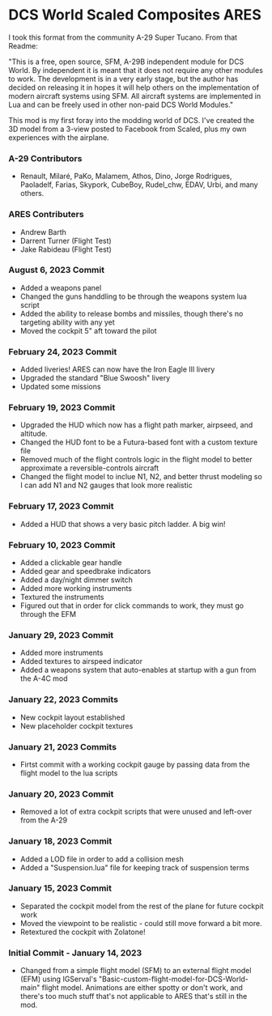 # DCS World Scaled Composites ARES

I took this format from the community A-29 Super Tucano. From that Readme:

"This is a free, open source, SFM, A-29B independent module for DCS World. By independent it is meant that it does not require any other modules to work.
The development is in a very early stage, but the author has decided on releasing it in hopes it will help others on the implementation of modern aircraft systems using SFM.
All aircraft systems are implemented in Lua and can be freely used in other non-paid DCS World Modules."

This mod is my first foray into the modding world of DCS. I've created the 3D model from a 3-view posted to Facebook from Scaled, plus my own experiences with the airplane.

### A-29 Contributors
- Renault, Milaré, PaKo, Malamem, Athos, Dino, Jorge Rodrigues, Paoladelf, Farias, Skypork, CubeBoy, Rudel_chw, EDAV, Urbi, and many others.
### ARES Contributers
- Andrew Barth
- Darrent Turner (Flight Test)
- Jake Rabideau (Flight Test)

### August 6, 2023 Commit
- Added a weapons panel
- Changed the guns handdling to be through the weapons system lua script
- Added the ability to release bombs and missiles, though there's no targeting ability with any yet
- Moved the cockpit 5" aft toward the pilot


### February 24, 2023 Commit
- Added liveries! ARES can now have the Iron Eagle III livery
- Upgraded the standard "Blue Swoosh" livery
- Updated some missions


### February 19, 2023 Commit
- Upgraded the HUD which now has a flight path marker, airpseed, and altitude.
- Changed the HUD font to be a Futura-based font with a custom texture file
- Removed much of the flight controls logic in the flight model to better approximate a reversible-controls aircraft
- Changed the flight model to inclue N1, N2, and better thrust modeling so I can add N1 and N2 gauges that look more realistic


### February 17, 2023 Commit
- Added a HUD that shows a very basic pitch ladder. A big win!


### February 10, 2023 Commit
- Added a clickable gear handle
- Added gear and speedbrake indicators
- Added a day/night dimmer switch
- Added more working instruments
- Textured the instruments
- Figured out that in order for click commands to work, they must go through the EFM


### January 29, 2023 Commit
- Added more instruments
- Added textures to airspeed indicator
- Added a weapons system that auto-enables at startup with a gun from the A-4C mod


### January 22, 2023 Commits
- New cockpit layout established
- New placeholder cockpit textures


### January 21, 2023 Commits
- Firtst commit with a working cockpit gauge by passing data from the flight model to the lua scripts


### January 20, 2023 Commit
- Removed a lot of extra cockpit scripts that were unused and left-over from the A-29


### January 18, 2023 Commit
- Added a LOD file in order to add a collision mesh
- Added a "Suspension.lua" file for keeping track of suspension terms


### January 15, 2023 Commit
- Separated the cockpit model from the rest of the plane for future cockpit work
- Moved the viewpoint to be realistic - could still move forward a bit more.
- Retextured the cockpit with Zolatone!


### Initial Commit - January 14, 2023
- Changed from a simple flight model (SFM) to an external flight model (EFM) using IGServal's "Basic-custom-flight-model-for-DCS-World-main" flight model. Animations are either spotty or don't work, and there's too much stuff that's not applicable to ARES that's still in the mod.